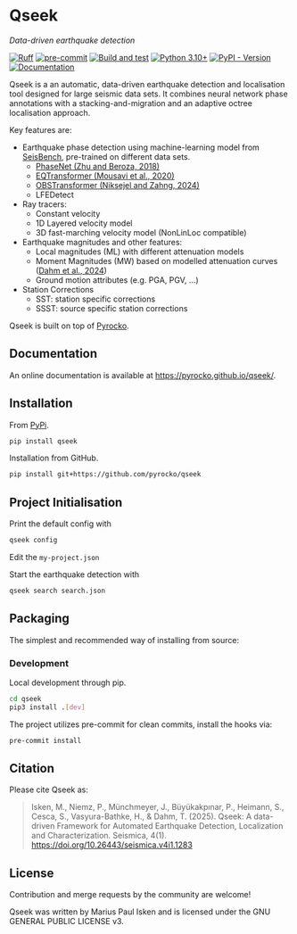 # Qseek

*Data-driven earthquake detection*

[![Ruff](https://img.shields.io/endpoint?url=https://raw.githubusercontent.com/astral-sh/ruff/main/assets/badge/v2.json)](https://github.com/astral-sh/ruff)
[![pre-commit](https://img.shields.io/badge/pre--commit-enabled-brightgreen?logo=pre-commit&logoColor=white)](https://pre-commit.com/)
[![Build and test](https://github.com/pyrocko/qseek/actions/workflows/build.yaml/badge.svg)](https://github.com/pyrocko/qseek/actions/workflows/build.yaml)
[![Python 3.10+](https://img.shields.io/badge/Python-3.10+-blue.svg)](https://python.org/)
[![PyPI - Version](https://img.shields.io/pypi/v/qseek)](https://pypi.org/project/qseek/)
[![Documentation](https://img.shields.io/badge/read-documentation-blue)](https://pyrocko.github.io/qseek/)
<!-- [![PyPI](https://img.shields.io/pypi/v/lassie)](https://pypi.org/project/lassie/) -->

Qseek is a an automatic, data-driven earthquake detection and localisation tool designed for large seismic data sets. It combines neural network phase annotations with a stacking-and-migration and an adaptive octree localisation approach.

Key features are:

* Earthquake phase detection using machine-learning model from [SeisBench](https://github.com/seisbench/seisbench), pre-trained on different data sets.
  * [PhaseNet (Zhu and Beroza, 2018)](https://doi.org/10.1093/gji/ggy423)
  * [EQTransformer (Mousavi et al., 2020)](https://doi.org/10.1038/s41467-020-17591-w)
  * [OBSTransformer (Niksejel and Zahng, 2024)](https://doi.org/10.1093/gji/ggae049)
  * LFEDetect
* Ray tracers:
  * Constant velocity
  * 1D Layered velocity model
  * 3D fast-marching velocity model (NonLinLoc compatible)
* Earthquake magnitudes and other features:
  * Local magnitudes (ML) with different attenuation models
  * Moment Magnitudes (MW) based on modelled attenuation curves ([Dahm et al., 2024](https://doi.org/10.26443/seismica.v3i2.1205))
  * Ground motion attributes (e.g. PGA, PGV, ...)
* Station Corrections
  * SST: station specific corrections
  * SSST: source specific station corrections

Qseek is built on top of [Pyrocko](https://pyrocko.org).

## Documentation

An online documentation is available at <https://pyrocko.github.io/qseek/>.

## Installation

From [PyPi](https://pypi.org/project/qseek/).

```sh
pip install qseek
```

Installation from GitHub.

```sh
pip install git+https://github.com/pyrocko/qseek
```

## Project Initialisation

Print the default config with

```sh
qseek config
```

Edit the `my-project.json`

Start the earthquake detection with

```sh
qseek search search.json
```

## Packaging

The simplest and recommended way of installing from source:

### Development

Local development through pip.

```sh
cd qseek
pip3 install .[dev]
```

The project utilizes pre-commit for clean commits, install the hooks via:

```sh
pre-commit install
```

## Citation

Please cite Qseek as:

> Isken, M., Niemz, P., Münchmeyer, J., Büyükakpınar, P., Heimann, S., Cesca, S., Vasyura-Bathke, H., & Dahm, T. (2025). Qseek: A data-driven Framework for Automated Earthquake Detection, Localization and Characterization. Seismica, 4(1). <https://doi.org/10.26443/seismica.v4i1.1283>

## License

Contribution and merge requests by the community are welcome!

Qseek was written by Marius Paul Isken and is licensed under the GNU GENERAL PUBLIC LICENSE v3.
